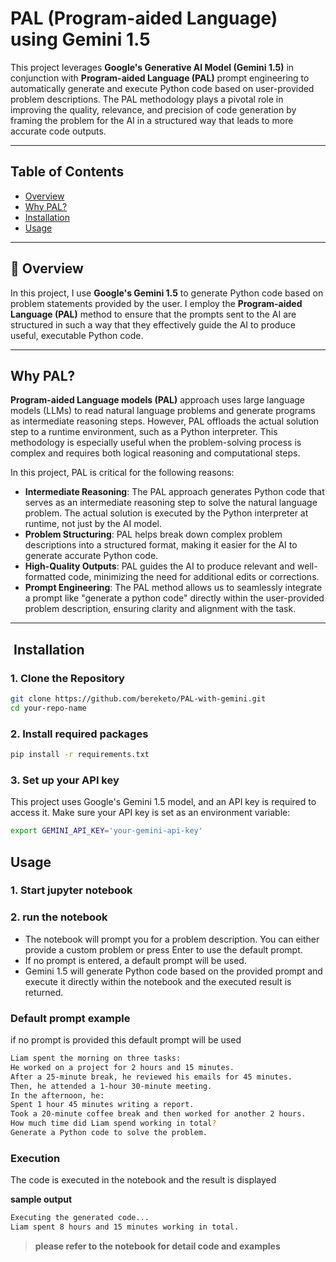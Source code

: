 # PAL (Program-aided Language) using Gemini 1.5

This project leverages **Google's Generative AI Model (Gemini 1.5)** in conjunction with **Program-aided Language (PAL)** prompt engineering to automatically generate and execute Python code based on user-provided problem descriptions. The PAL methodology plays a pivotal role in improving the quality, relevance, and precision of code generation by framing the problem for the AI in a structured way that leads to more accurate code outputs.

---

## **Table of Contents**

- [Overview](#overview)
- [Why PAL?](#why-pal)
- [Installation](#installation)
- [Usage](#usage)


---

## 📖 **Overview**

In this project, I use **Google's Gemini 1.5** to generate Python code based on problem statements provided by the user. I employ the **Program-aided Language (PAL)** method to ensure that the prompts sent to the AI are structured in such a way that they effectively guide the AI to produce useful, executable Python code.



---

## **Why PAL?**

**Program-aided Language models (PAL)** approach uses large language models (LLMs) to read natural language problems and generate programs as intermediate reasoning steps. However, PAL offloads the actual solution step to a runtime environment, such as a Python interpreter. This methodology is especially useful when the problem-solving process is complex and requires both logical reasoning and computational steps.

In this project, PAL is critical for the following reasons:

- **Intermediate Reasoning**: The PAL approach generates Python code that serves as an intermediate reasoning step to solve the natural language problem. The actual solution is executed by the Python interpreter at runtime, not just by the AI model.
- **Problem Structuring**: PAL helps break down complex problem descriptions into a structured format, making it easier for the AI to generate accurate Python code.
- **High-Quality Outputs**: PAL guides the AI to produce relevant and well-formatted code, minimizing the need for additional edits or corrections.
- **Prompt Engineering**: The PAL method allows us to seamlessly integrate a prompt like "generate a python code" directly within the user-provided problem description, ensuring clarity and alignment with the task.


---

## ️ **Installation**

### 1. **Clone the Repository**
```bash
git clone https://github.com/bereketo/PAL-with-gemini.git
cd your-repo-name
```

### 2. **Install required packages**
```bash
pip install -r requirements.txt
```
### 3. **Set up your API key**
This project uses Google's Gemini 1.5 model, and an API key is required to access it. Make sure your API key is set as an environment variable:
```bash
export GEMINI_API_KEY='your-gemini-api-key'
```
## **Usage**
### 1. **Start jupyter notebook**
### 2. **run the notebook**
- The notebook will prompt you for a problem description. You can either provide a custom problem or press Enter to use the default prompt.
- If no prompt is entered, a default prompt will be used.
- Gemini 1.5 will generate Python code based on the provided prompt and execute it directly within the notebook and the executed result is returned.

### **Default prompt example**
if no prompt is provided this default prompt will be used 
```bash
Liam spent the morning on three tasks:
He worked on a project for 2 hours and 15 minutes.
After a 25-minute break, he reviewed his emails for 45 minutes.
Then, he attended a 1-hour 30-minute meeting.
In the afternoon, he:
Spent 1 hour 45 minutes writing a report.
Took a 20-minute coffee break and then worked for another 2 hours.
How much time did Liam spend working in total? 
Generate a Python code to solve the problem.
```

### Execution 
The code is executed in the notebook and the result is displayed

**sample output**
```bash
Executing the generated code...
Liam spent 8 hours and 15 minutes working in total.
```
> **please refer to the notebook for detail code and examples**
